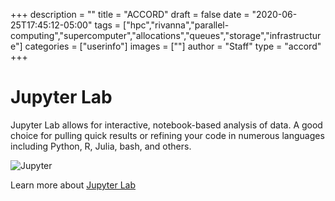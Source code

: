 +++
description = ""
title = "ACCORD"
draft = false
date = "2020-06-25T17:45:12-05:00"
tags = ["hpc","rivanna","parallel-computing","supercomputer","allocations","queues","storage","infrastructure"]
categories = ["userinfo"]
images = [""]
author = "Staff"
type = "accord"
+++

# Jupyter Lab

Jupyter Lab allows for interactive, notebook-based analysis of data. A good choice for pulling quick results or refining your code in numerous languages including Python, R, Julia, bash, and others.

![Jupyter](/images/accord/jupyter_sample.png)

Learn more about [Jupyter Lab](https://jupyter.org/)
